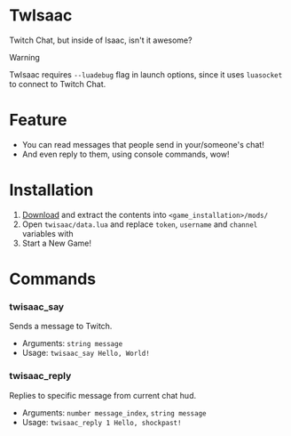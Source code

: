 # TwIsaac

Twitch Chat, but inside of Isaac, isn't it awesome?

> [!WARNING]
> TwIsaac requires `--luadebug` flag in launch options, since it uses `luasocket` to connect to Twitch Chat.

# Feature

- You can read messages that people send in your/someone's chat!
- And even reply to them, using console commands, wow!

# Installation

1. [Download](https://github.com/shockpast/twisaac/releases/latest) and extract the contents into `<game_installation>/mods/`
2. Open `twisaac/data.lua` and replace `token`, `username` and `channel` variables with
3. Start a New Game!

# Commands

### twisaac_say
Sends a message to Twitch.

- Arguments: `string message`
- Usage: `twisaac_say Hello, World!`

### twisaac_reply
Replies to specific message from current chat hud.

- Arguments: `number message_index`, `string message`
- Usage: `twisaac_reply 1 Hello, shockpast!`
